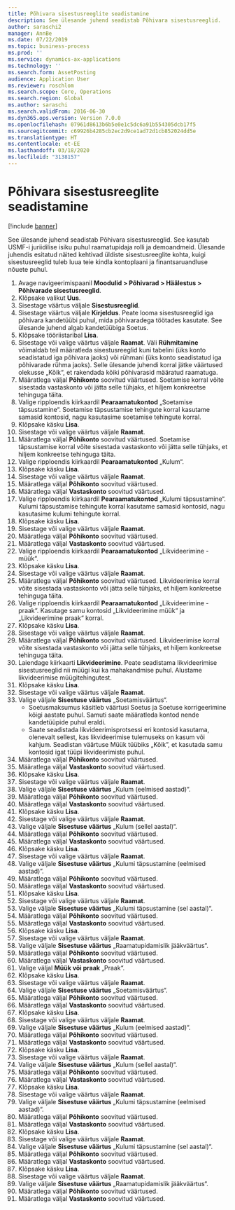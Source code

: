 ```yaml
---
title: Põhivara sisestusreeglite seadistamine
description: See ülesande juhend seadistab Põhivara sisestusreeglid.
author: saraschi2
manager: AnnBe
ms.date: 07/22/2019
ms.topic: business-process
ms.prod: ''
ms.service: dynamics-ax-applications
ms.technology: ''
ms.search.form: AssetPosting
audience: Application User
ms.reviewer: roschlom
ms.search.scope: Core, Operations
ms.search.region: Global
ms.author: saraschi
ms.search.validFrom: 2016-06-30
ms.dyn365.ops.version: Version 7.0.0
ms.openlocfilehash: 07961d8613b6b5e0e1c5dc6a91b554305dcb17f5
ms.sourcegitcommit: c69926b4285cb2ec2d9ce1ad72d1cb852024dd5e
ms.translationtype: HT
ms.contentlocale: et-EE
ms.lasthandoff: 03/18/2020
ms.locfileid: "3138157"
---
```

# <a name="set-up-fixed-asset-posting-profiles"></a>Põhivara sisestusreeglite seadistamine

[!include [banner](../../includes/banner.md)]

See ülesande juhend seadistab Põhivara sisestusreeglid.  See kasutab USMF-i juriidilise isiku puhul raamatupidaja rolli ja demoandmeid.  Ülesande juhendis esitatud näited kehtivad üldiste sisestusreeglite kohta, kuigi sisestusreeglid tuleb luua teie kindla kontoplaani ja finantsaruandluse nõuete puhul.

1. Avage navigeerimispaanil **Moodulid > Põhivarad > Häälestus > Põhivarade sisestusreeglid**.
2. Klõpsake valikut **Uus**.
3. Sisestage väärtus väljale **Sisestusreeglid**.
4. Sisestage väärtus väljale **Kirjeldus**. Peate looma sisestusreeglid iga põhivara kandetüübi puhul, mida põhivaradega töötades kasutate. See ülesande juhend algab kandetüübiga Soetus.  
5. Klõpsake tööriistaribal **Lisa**.
6. Sisestage või valige väärtus väljale **Raamat**. Väli **Rühmitamine** võimaldab teil määratleda sisestusreeglid kuni tabelini (üks konto seadistatud iga põhivara jaoks) või rühmani (üks konto seadistatud iga põhivarade rühma jaoks). Selle ülesande juhendi korral jätke väärtused olekusse „Kõik“, et rakendada kõiki põhivarasid määratud raamatuga.  
7. Määratlega väljal **Põhikonto** soovitud väärtused. Soetamise korral võite sisestada vastaskonto või jätta selle tühjaks, et hiljem konkreetse tehinguga täita.    
8. Valige ripploendis kiirkaardil **Pearaamatukontod** „Soetamise täpsustamine“. Soetamise täpsustamise tehingute korral kasutame samasid kontosid, nagu kasutasime soetamise tehingute korral.  
9. Klõpsake käsku **Lisa**.
10. Sisestage või valige väärtus väljale **Raamat**.
11. Määratlega väljal **Põhikonto** soovitud väärtused. Soetamise täpsustamise korral võite sisestada vastaskonto või jätta selle tühjaks, et hiljem konkreetse tehinguga täita.    
12. Valige ripploendis kiirkaardil **Pearaamatukontod** „Kulum“.
13. Klõpsake käsku **Lisa**.
14. Sisestage või valige väärtus väljale **Raamat**.
15. Määratlega väljal **Põhikonto** soovitud väärtused.
16. Määratlega väljal **Vastaskonto** soovitud väärtused.
17. Valige ripploendis kiirkaardil **Pearaamatukontod** „Kulumi täpsustamine“. Kulumi täpsustamise tehingute korral kasutame samasid kontosid, nagu kasutasime kulumi tehingute korral.  
18. Klõpsake käsku **Lisa**.
19. Sisestage või valige väärtus väljale **Raamat**.
20. Määratlega väljal **Põhikonto** soovitud väärtused.
21. Määratlega väljal **Vastaskonto** soovitud väärtused.
22. Valige ripploendis kiirkaardil **Pearaamatukontod** „Likvideerimine - müük“.
23. Klõpsake käsku **Lisa**.
24. Sisestage või valige väärtus väljale **Raamat**.
25. Määratlega väljal **Põhikonto** soovitud väärtused. Likvideerimise korral võite sisestada vastaskonto või jätta selle tühjaks, et hiljem konkreetse tehinguga täita.  
26. Valige ripploendis kiirkaardil **Pearaamatukontod** „Likvideerimine - praak“. Kasutage samu kontosid „Likvideerimine müük“ ja „Likvideerimine praak“ korral.  
27. Klõpsake käsku **Lisa**.
28. Sisestage või valige väärtus väljale **Raamat**.
29. Määratlega väljal **Põhikonto** soovitud väärtused. Likvideerimise korral võite sisestada vastaskonto või jätta selle tühjaks, et hiljem konkreetse tehinguga täita.  
30. Laiendage kiirkaarti **Likvideerimine**. Peate seadistama likvideerimise sisestusreeglid nii müügi kui ka mahakandmise puhul.  Alustame likvideerimise müügitehingutest.  
31. Klõpsake käsku **Lisa**.
32. Sisestage või valige väärtus väljale **Raamat**.
33. Valige väljale **Sisestuse väärtus** „Soetamisväärtus“.
    * Soetusmaksumus käsitleb väärtusi Soetus ja Soetuse korrigeerimine kõigi aastate puhul. Samuti saate määratleda kontod nende kandetüüpide puhul eraldi.  
    * Saate seadistada likvideerimisprotsessi eri kontosid kasutama, olenevalt sellest, kas likvideerimise tulemuseks on kasum või kahjum. Seadistan väärtuse Müük tüübiks „Kõik”, et kasutada samu kontosid igat tüüpi likvideerimiste puhul.  
34. Määratlega väljal **Põhikonto** soovitud väärtused.
35. Määratlega väljal **Vastaskonto** soovitud väärtused.
36. Klõpsake käsku **Lisa**.
37. Sisestage või valige väärtus väljale **Raamat**.
38. Valige väljale **Sisestuse väärtus** „Kulum (eelmised aastad)“.  
38. Määratlega väljal **Põhikonto** soovitud väärtused.
39. Määratlega väljal **Vastaskonto** soovitud väärtused.
40. Klõpsake käsku **Lisa**.
41. Sisestage või valige väärtus väljale **Raamat**.
42. Valige väljale **Sisestuse väärtus** „Kulum (sellel aastal)“.
43. Määratlega väljal **Põhikonto** soovitud väärtused.
44. Määratlega väljal **Vastaskonto** soovitud väärtused.
45. Klõpsake käsku **Lisa**.
46. Sisestage või valige väärtus väljale **Raamat**.
47. Valige väljale **Sisestuse väärtus** „Kulumi täpsustamine (eelmised aastad)“.
48. Määratlega väljal **Põhikonto** soovitud väärtused.
49. Määratlega väljal **Vastaskonto** soovitud väärtused.
50. Klõpsake käsku **Lisa**.
51. Sisestage või valige väärtus väljale **Raamat**.
52. Valige väljale **Sisestuse väärtus** „Kulumi täpsustamine (sel aastal)“.
53. Määratlega väljal **Põhikonto** soovitud väärtused.
54. Määratlega väljal **Vastaskonto** soovitud väärtused.
55. Klõpsake käsku **Lisa**.
56. Sisestage või valige väärtus väljale **Raamat**.
57. Valige väljale **Sisestuse väärtus** „Raamatupidamislik jääkväärtus“.
58. Määratlega väljal **Põhikonto** soovitud väärtused.
59. Määratlega väljal **Vastaskonto** soovitud väärtused.
60. Valige väljal **Müük või praak** „Praak“.
61. Klõpsake käsku **Lisa**.
62. Sisestage või valige väärtus väljale **Raamat**.
63. Valige väljale **Sisestuse väärtus** „Soetamisväärtus“.
64. Määratlega väljal **Põhikonto** soovitud väärtused.
65. Määratlega väljal **Vastaskonto** soovitud väärtused.
66. Klõpsake käsku **Lisa**.
67. Sisestage või valige väärtus väljale **Raamat**.
67. Valige väljale **Sisestuse väärtus** „Kulum (eelmised aastad)“.  
68. Määratlega väljal **Põhikonto** soovitud väärtused.
69. Määratlega väljal **Vastaskonto** soovitud väärtused.
70. Klõpsake käsku **Lisa**.
71. Sisestage või valige väärtus väljale **Raamat**.
72. Valige väljale **Sisestuse väärtus** „Kulum (sellel aastal)“.
73. Määratlega väljal **Põhikonto** soovitud väärtused.
74. Määratlega väljal **Vastaskonto** soovitud väärtused.
75. Klõpsake käsku **Lisa**.
76. Sisestage või valige väärtus väljale **Raamat**.
77. Valige väljale **Sisestuse väärtus** „Kulumi täpsustamine (eelmised aastad)“.
78. Määratlega väljal **Põhikonto** soovitud väärtused.
79. Määratlega väljal **Vastaskonto** soovitud väärtused.
80. Klõpsake käsku **Lisa**.
81. Sisestage või valige väärtus väljale **Raamat**.
82. Valige väljale **Sisestuse väärtus** „Kulumi täpsustamine (sel aastal)“.
83. Määratlega väljal **Põhikonto** soovitud väärtused.
84. Määratlega väljal **Vastaskonto** soovitud väärtused.
85. Klõpsake käsku **Lisa**.
86. Sisestage või valige väärtus väljale **Raamat**.
87. Valige väljale **Sisestuse väärtus** „Raamatupidamislik jääkväärtus“.
88. Määratlega väljal **Põhikonto** soovitud väärtused.
89. Määratlega väljal **Vastaskonto** soovitud väärtused.

